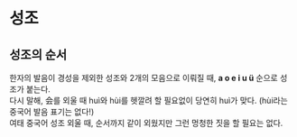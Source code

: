 # 성조
## 성조의 순서
한자의 발음이 경성을 제외한 성조와 2개의 모음으로 이뤄질 때, **a o e i u ü** 순으로 성조가 붙는다.  
다시 말해, 会를 외울 때 huì와 hùi를 헷깔려 할 필요없이 당연히 huì가 맞다. (hùi라는 중국어 발음 표기는 없다!)  
여태 중국어 성조 외울 때, 순서까지 같이 외웠지만 그런 멍청한 짓을 할 필요는 없다.
